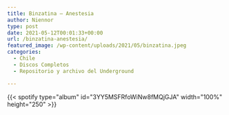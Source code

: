 ```yaml
---
title: Binzatina – Anestesia
author: Niennor
type: post
date: 2021-05-12T00:01:33+00:00
url: /binzatina-anestesia/
featured_image: /wp-content/uploads/2021/05/binzatina.jpeg
categories:
  - Chile
  - Discos Completos
  - Repositorio y archivo del Underground

---
```

{{< spotify type="album" id="3YY5MSFRfoWiNw8fMQjGJA" width="100%" height="250" >}}
